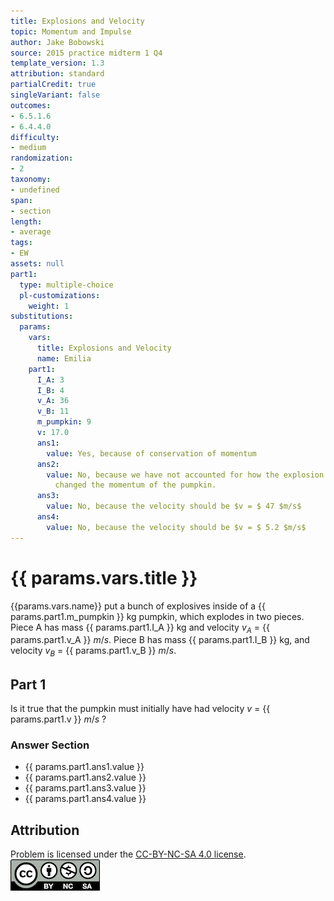 ```yaml
---
title: Explosions and Velocity
topic: Momentum and Impulse
author: Jake Bobowski
source: 2015 practice midterm 1 Q4
template_version: 1.3
attribution: standard
partialCredit: true
singleVariant: false
outcomes:
- 6.5.1.6
- 6.4.4.0
difficulty:
- medium
randomization:
- 2
taxonomy:
- undefined
span:
- section
length:
- average
tags:
- EW
assets: null
part1:
  type: multiple-choice
  pl-customizations:
    weight: 1
substitutions:
  params:
    vars:
      title: Explosions and Velocity
      name: Emilia
    part1:
      I_A: 3
      I_B: 4
      v_A: 36
      v_B: 11
      m_pumpkin: 9
      v: 17.0
      ans1:
        value: Yes, because of conservation of momentum
      ans2:
        value: No, because we have not accounted for how the explosion might have
          changed the momentum of the pumpkin.
      ans3:
        value: No, because the velocity should be $v = $ 47 $m/s$
      ans4:
        value: No, because the velocity should be $v = $ 5.2 $m/s$
---
```

# {{ params.vars.title }}
{{params.vars.name}} put a bunch of explosives inside of a {{ params.part1.m_pumpkin }} kg pumpkin, which explodes in two pieces.
Piece A has mass {{ params.part1.I_A }} kg and velocity $v_A$ = {{ params.part1.v_A }} $m/s$.
Piece B has mass {{ params.part1.I_B }} kg, and velocity $v_B$ = {{ params.part1.v_B }} $m/s$.

## Part 1

Is it true that the pumpkin must initially have had velocity $v$ = {{ params.part1.v }} $m/s$ ?

### Answer Section

- {{ params.part1.ans1.value }}
- {{ params.part1.ans2.value }}
- {{ params.part1.ans3.value }}
- {{ params.part1.ans4.value }}

## Attribution

Problem is licensed under the [CC-BY-NC-SA 4.0 license](https://creativecommons.org/licenses/by-nc-sa/4.0/).<br> ![The Creative Commons 4.0 license requiring attribution-BY, non-commercial-NC, and share-alike-SA license.](https://raw.githubusercontent.com/firasm/bits/master/by-nc-sa.png)